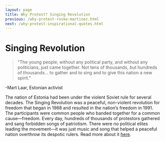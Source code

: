 ```yaml
---
layout: page
title: Why Protest? Singing Revolution
previous: /why-protest-roske-martinez.html
next: /why-protest-inspirational-quotes.html
---
```


Singing Revolution
=================

>"The young people, without any political party, and without any politicians, just came together. Not tens of thousands, but hundreds of thousands… to gather and to sing and to give this nation a new spirit.” 

-Mart Laar, Estonian activist

The nation of Estonia had been under the violent Soviet rule for several decades. The Singing Revolution was a peaceful, non-violent revolution for freedom that began in 1988 and resulted in the nation’s freedom in 1991. The participants were common people who banded together for a common cause—freedom. Every day, hundreds of thousands of protestors gathered and sang forbidden songs of patriotism. There were no political elites leading the movement—it was just music and song that helped a peaceful nation overthrow its despotic rulers.
Read more about it [here](https://www.nonviolent-conflict.org/estonias-singing-revolution-1986-1991/). 
